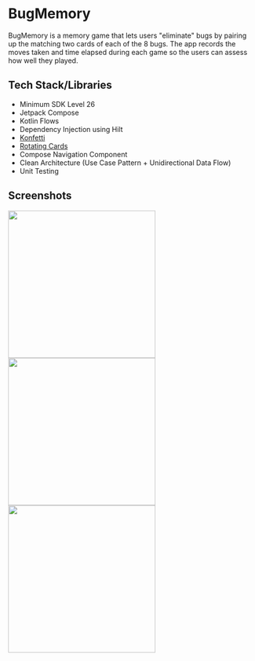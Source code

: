 # BugMemory

BugMemory is a memory game that lets users "eliminate" bugs by pairing up the matching two cards of each of the 8 bugs. The app records the moves taken and time elapsed during each game so the users can assess how well they played.

## Tech Stack/Libraries
* Minimum SDK Level 26
* Jetpack Compose
* Kotlin Flows
* Dependency Injection using Hilt
* [Konfetti](https://github.com/DanielMartinus/Konfetti)
* [Rotating Cards](https://fvilarino.medium.com/creating-a-rotating-card-in-jetpack-compose-ba94c7dd76fb)
* Compose Navigation Component
* Clean Architecture (Use Case Pattern + Unidirectional Data Flow)
* Unit Testing

## Screenshots

<img src="https://user-images.githubusercontent.com/24972805/159176037-d2ef35d3-919b-4b9b-a5a1-572b05db99d9.jpg" width="300"/>
<img src="https://user-images.githubusercontent.com/24972805/159176052-66679210-6789-466e-b2f6-d27b9a56c8db.jpg" width="300"/>
<img src="https://user-images.githubusercontent.com/24972805/159176057-2666c8fb-9453-4129-81af-5c8119044070.jpg" width="300"/>
